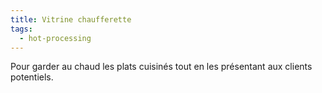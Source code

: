 ```yaml
---
title: Vitrine chaufferette
tags:
  - hot-processing
---
```

Pour garder au chaud les plats cuisinés tout en les présentant aux clients potentiels.